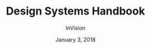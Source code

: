---
layout: post
date: January 3, 2018
title: Design Systems Handbook
author: InVision
link: https://www.designbetter.co/design-systems-handbook
image: images/books/design-systems-handbook.jpg
description: Learn how you can create your design system and help your team improve product quality while reducing design debt.

---